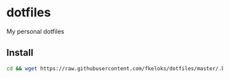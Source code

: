 # dotfiles
My personal dotfiles

## Install
```bash
cd && wget https://raw.githubusercontent.com/fkeloks/dotfiles/master/.bashrc && source ~/.bashrc
```
